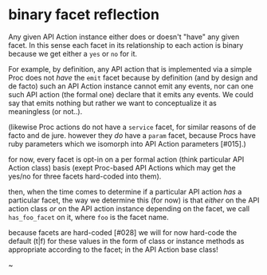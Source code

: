 # binary facet reflection

Any given API Action instance either does or doesn't "have" any given facet.
In this sense each facet in its relationship to each action is binary because
we get either a `yes` or `no` for it.

For example, by definition, any API action that is implemented via a simple
Proc does not *have* the `emit` facet because by definition (and by design and
de facto) such an API Action instance cannot emit any events, nor can one such
API action (the formal one) declare that it emits any events. We could say
that emits nothing but rather we want to conceptualize it as meaningless
(or not..).

(likewise Proc actions do not have a `service` facet, for similar reasons of
de facto and de jure. however they *do* have a `param` facet, because Procs
have ruby parameters which we isomorph into API Action parameters [#015].)

for now, every facet is opt-in on a per formal action (think particular API
Action class) basis (exept Proc-based API Actions which may get the yes/no
for three facets hard-coded into them).

then, when the time comes to determine if a particular API action *has* a
particular facet, the way we determine this (for now) is that *either* on the
API action class *or* on the API action instance depending on the facet,
we call `has_foo_facet` on it, where `foo` is the facet name.

because facets are hard-coded [#028] we will for now hard-code the default
(t|f) for these values in the form of class or instance methods as appropriate
according to the facet; in the API Action base class!

~

